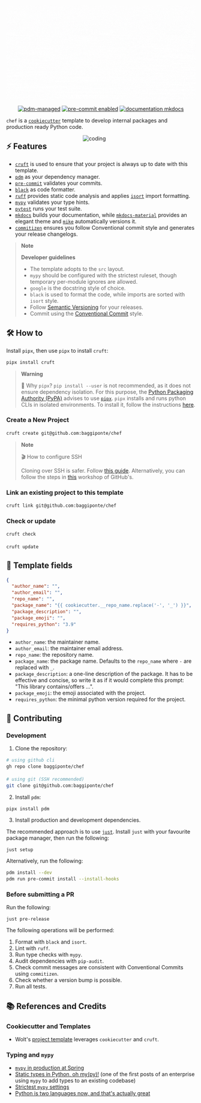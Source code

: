 <div align="center">

![chef logo](./docs/docs/assets/logo.gif)

[![pdm-managed](https://img.shields.io/badge/pdm-managed-blueviolet)](https://pdm.fming.dev)
[![pre-commit enabled](https://img.shields.io/badge/pre--commit-enabled-brightgreen?logo=pre-commit&logoColor=white)](https://github.com/pre-commit/pre-commit)
[![documentation mkdocs](https://img.shields.io/badge/documentation-mkdocs-0094F5)](https://www.mkdocs.org/)

</div>

`chef` is a [`cookiecutter`](https://www.cookiecutter.io/) template to develop internal packages and production ready Python code.

<img align="right" alt="coding" width="300" src="./docs/assets/ingredients.gif">

## ⚡ Features

- [`cruft`](https://github.com/cruft/cruft/) is used to ensure that your project is always up to date with this template.
- [`pdm`](https://github.com/pdm-project/pdm) as your dependency manager.
- [`pre-commit`](https://github.com/pre-commit/pre-commit) validates your commits.
- [`black`](https://github.com/psf/black) as code formatter.
- [`ruff`](https://github.com/charliermarsh/ruff) provides static code analysis and applies [`isort`](https://github.com/PyCQA/isort) import formatting.
- [`mypy`](https://github.com/python/mypy/) validates your type hints.
- [`pytest`](https://github.com/pytest-dev/pytest) runs your test suite.
- [`mkdocs`](https://github.com/mkdocs/mkdocs) builds your documentation, while [`mkdocs-material`](https://github.com/squidfunk/mkdocs-material) provides an elegant theme and [`mike`](https://github.com/jimporter/mike) automatically versions it.
- [`commitizen`](https://github.com/commitizen-tools/commitizen) ensures you follow Conventional commit style and generates your release changelogs.

> **Note**
>
> **Developer guidelines**
>
> - The template adopts to the `src` layout.
> - `mypy` should be configured with the strictest ruleset, though temporary per-module ignores are allowed.
> - `google` is the docstring style of choice.
> - `black` is used to format the code, while imports are sorted with `isort` style.
> - Follow [Semantic Versioning](https://semver.org/) for your releases.
> - Commit using the [Conventional Commit](https://www.conventionalcommits.org/en/v1.0.0/) style.

## 🛠️ How to

Install `pipx`, then use `pipx` to install `cruft`:

```bash
pipx install cruft
```

> **Warning**
>
> 🔎 Why `pipx`?
> `pip install --user` is not recommended, as it does not ensure dependency isolation. For this purpose, the [Python Packaging Authority (PyPA)](https://www.pypa.io/en/latest/) advises to use [`pipx`](https://pypa.github.io/pipx/). `pipx` installs and runs python CLIs in isolated environments. To install it, follow the instructions [here](https://pypa.github.io/pipx/#install-pipx).

### Create a New Project

```bash
cruft create git@github.com:baggiponte/chef
```

> **Note**
>
> 🎬 How to configure SSH
>
> Cloning over SSH is safer. Follow [this guide](https://www.youtube.com/watch?v=5o9ltH6YmtM).
> Alternatively, you can follow the steps in [this](https://github.com/git-merge-workshops/simplify-signing-with-ssh/blob/main/exercises/01-setup-workstation.md) workshop of GitHub's.

### Link an existing project to this template

```bash
cruft link git@github.com:baggiponte/chef
```

### Check or update

```bash
cruft check

cruft update
```

## 📝 Template fields

```json
{
  "author_name": "",
  "author_email": "",
  "repo_name": "",
  "package_name": "{{ cookiecutter.__repo_name.replace('-', '_') }}",
  "package_description": "",
  "package_emoji": "",
  "requires_python": "3.9"
}
```

- `author_name`: the maintainer name.
- `author_email`: the maintainer email address.
- `repo_name`: the repository name.
- `package_name`: the package name. Defaults to the `repo_name` where `-` are replaced with `_`.
- `package_description`: a one-line description of the package. It has to be effective and concise, so write it as if it would complete this prompt: "This library contains/offers ...".
- `package_emoji`: the emoji associated with the project.
- `requires_python`: the minimal python version required for the project.

## 🤗 Contributing

### Development

1. Clone the repository:

```bash
# using github cli
gh repo clone baggiponte/chef

# using git (SSH recommended)
git clone git@github.com:baggiponte/chef
```

2. Install `pdm`:

```bash
pipx install pdm
```
3. Install production and development dependencies.

The recommended approach is to use [`just`](https://github.com/casey/just). Install `just` with your favourite package manager, then run the following:

```
just setup
```

Alternatively, run the following:

```bash
pdm install --dev
pdm run pre-commit install --install-hooks
```

### Before submitting a PR

Run the following:

```
just pre-release
```

The following operations will be performed:

1. Format with `black` and `isort`.
2. Lint with `ruff`.
3. Run type checks with `mypy`.
4. Audit dependencies with `pip-audit`.
5. Check commit messages are consistent with Conventional Commits using `commitizen`.
6. Check whether a version bump is possible.
7. Run all tests.

## 📚 References and Credits

### Cookiecutter and Templates

- Wolt's [project template](https://blog.wolt.com/engineering/2022/08/11/project-template-for-modern-python-packages/) leverages `cookiecutter` and `cruft`.

### Typing and `mypy`

- [`mypy` in production at Spring](https://notes.crmarsh.com/using-mypy-in-production-at-spring)
- [Static types in Python, oh my(py)!](https://blog.zulip.com/2016/10/13/static-types-in-python-oh-mypy/) (one of the first posts of an enterprise using `mypy` to add types to an existing codebase)
- [Strictest `mypy` settings](https://blog.wolt.com/engineering/2021/09/30/professional-grade-mypy-configuration/)
- [Python is two languages now, and that's actually great](https://threeofwands.com/python-is-two-languages-now-and-thats-actually-great/)
